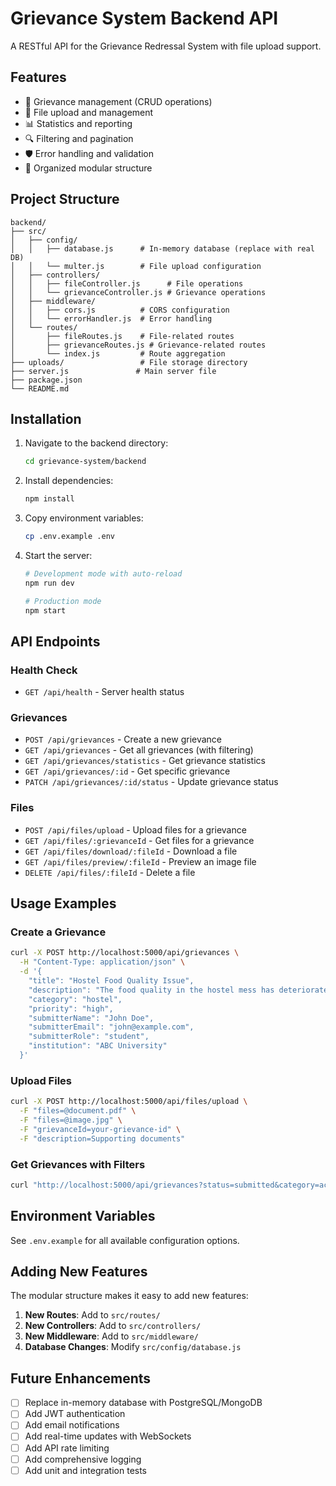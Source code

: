 # Grievance System Backend API

A RESTful API for the Grievance Redressal System with file upload support.

## Features

- 📝 Grievance management (CRUD operations)
- 📎 File upload and management
- 📊 Statistics and reporting
- 🔍 Filtering and pagination
- 🛡️ Error handling and validation
- 📁 Organized modular structure

## Project Structure

```
backend/
├── src/
│   ├── config/
│   │   ├── database.js      # In-memory database (replace with real DB)
│   │   └── multer.js        # File upload configuration
│   ├── controllers/
│   │   ├── fileController.js      # File operations
│   │   └── grievanceController.js # Grievance operations
│   ├── middleware/
│   │   ├── cors.js          # CORS configuration
│   │   └── errorHandler.js  # Error handling
│   └── routes/
│       ├── fileRoutes.js    # File-related routes
│       ├── grievanceRoutes.js # Grievance-related routes
│       └── index.js         # Route aggregation
├── uploads/                 # File storage directory
├── server.js               # Main server file
├── package.json
└── README.md
```

## Installation

1. Navigate to the backend directory:
   ```bash
   cd grievance-system/backend
   ```

2. Install dependencies:
   ```bash
   npm install
   ```

3. Copy environment variables:
   ```bash
   cp .env.example .env
   ```

4. Start the server:
   ```bash
   # Development mode with auto-reload
   npm run dev
   
   # Production mode
   npm start
   ```

## API Endpoints

### Health Check
- `GET /api/health` - Server health status

### Grievances
- `POST /api/grievances` - Create a new grievance
- `GET /api/grievances` - Get all grievances (with filtering)
- `GET /api/grievances/statistics` - Get grievance statistics
- `GET /api/grievances/:id` - Get specific grievance
- `PATCH /api/grievances/:id/status` - Update grievance status

### Files
- `POST /api/files/upload` - Upload files for a grievance
- `GET /api/files/:grievanceId` - Get files for a grievance
- `GET /api/files/download/:fileId` - Download a file
- `GET /api/files/preview/:fileId` - Preview an image file
- `DELETE /api/files/:fileId` - Delete a file

## Usage Examples

### Create a Grievance
```bash
curl -X POST http://localhost:5000/api/grievances \
  -H "Content-Type: application/json" \
  -d '{
    "title": "Hostel Food Quality Issue",
    "description": "The food quality in the hostel mess has deteriorated significantly.",
    "category": "hostel",
    "priority": "high",
    "submitterName": "John Doe",
    "submitterEmail": "john@example.com",
    "submitterRole": "student",
    "institution": "ABC University"
  }'
```

### Upload Files
```bash
curl -X POST http://localhost:5000/api/files/upload \
  -F "files=@document.pdf" \
  -F "files=@image.jpg" \
  -F "grievanceId=your-grievance-id" \
  -F "description=Supporting documents"
```

### Get Grievances with Filters
```bash
curl "http://localhost:5000/api/grievances?status=submitted&category=academic&page=1&limit=10"
```

## Environment Variables

See `.env.example` for all available configuration options.

## Adding New Features

The modular structure makes it easy to add new features:

1. **New Routes**: Add to `src/routes/`
2. **New Controllers**: Add to `src/controllers/`
3. **New Middleware**: Add to `src/middleware/`
4. **Database Changes**: Modify `src/config/database.js`

## Future Enhancements

- [ ] Replace in-memory database with PostgreSQL/MongoDB
- [ ] Add JWT authentication
- [ ] Add email notifications
- [ ] Add real-time updates with WebSockets
- [ ] Add API rate limiting
- [ ] Add comprehensive logging
- [ ] Add unit and integration tests